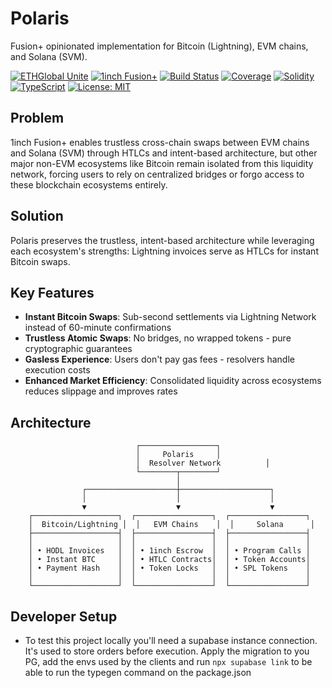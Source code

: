 # Polaris

Fusion+ opinionated implementation for Bitcoin (Lightning), EVM chains, and Solana (SVM).

[![ETHGlobal Unite](https://img.shields.io/badge/ETHGlobal-Unite%202025-purple)](https://ethglobal.com/events/unite)
[![1inch Fusion+](https://img.shields.io/badge/Powered%20by-1inch%20Fusion+-blue)](https://docs.1inch.io/docs/fusion-swap/introduction)
[![Build Status](https://img.shields.io/badge/build-passing-brightgreen)](https://github.com/D9J9V/1inch-FusionPlus)
[![Coverage](https://img.shields.io/badge/coverage-95%25-brightgreen)](https://github.com/D9J9V/1inch-FusionPlus)
[![Solidity](https://img.shields.io/badge/Solidity-0.8.20-363636)](https://soliditylang.org/)
[![TypeScript](https://img.shields.io/badge/TypeScript-5.0-blue)](https://www.typescriptlang.org/)
[![License: MIT](https://img.shields.io/badge/License-MIT-yellow.svg)](https://opensource.org/licenses/MIT)

## Problem

1inch Fusion+ enables trustless cross-chain swaps between EVM chains and Solana (SVM) through HTLCs and intent-based architecture, but other major non-EVM ecosystems like Bitcoin remain isolated from this liquidity network, forcing users to rely on centralized bridges or forgo access to these blockchain ecosystems entirely.

## Solution

Polaris preserves the trustless, intent-based architecture while leveraging each ecosystem's strengths: Lightning invoices serve as HTLCs for instant Bitcoin swaps.

## Key Features

- **Instant Bitcoin Swaps**: Sub-second settlements via Lightning Network instead of 60-minute confirmations
- **Trustless Atomic Swaps**: No bridges, no wrapped tokens - pure cryptographic guarantees
- **Gasless Experience**: Users don't pay gas fees - resolvers handle execution costs
- **Enhanced Market Efficiency**: Consolidated liquidity across ecosystems reduces slippage and improves rates

## Architecture

```
                            ┌─────────────────┐
                            │     Polaris     │
                            │  Resolver Network          │
                            └────────┬────────┘
                                     │
                ┌────────────────────┼────────────────────┐
                │                    │                    │
                ▼                    ▼                    ▼
    ┌───────────────────┐  ┌─────────────────┐  ┌─────────────────┐
    │  Bitcoin/Lightning │  │   EVM Chains    │  │     Solana      │
    ├───────────────────┤  ├─────────────────┤  ├─────────────────┤
    │                   │  │                 │  │                 │
    │ • HODL Invoices   │  │ • 1inch Escrow  │  │ • Program Calls │
    │ • Instant BTC     │  │ • HTLC Contracts│  │ • Token Accounts│
    │ • Payment Hash    │  │ • Token Locks   │  │ • SPL Tokens    │
    │                   │  │                 │  │                 │
    └───────────────────┘  └─────────────────┘  └─────────────────┘
```

## Developer Setup
- To test this project locally you'll need a supabase instance connection. It's used to store orders before execution. Apply the migration to you PG, add the envs used by the clients and run `npx supabase link` to be able to run the typegen command on the package.json
